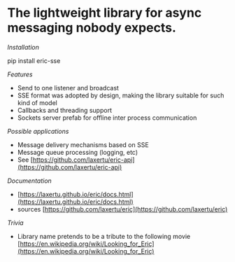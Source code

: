 <a id="the-lightweight-library-for-async-messaging-nobody-expects"></a>

# The lightweight library for async messaging nobody expects.

*Installation*

pip install eric-sse

*Features*

* Send to one listener and broadcast
* SSE format was adopted by design, making the library suitable for such kind of model
* Callbacks and threading support
* Sockets server prefab for offline inter process communication

*Possible applications*

* Message delivery mechanisms based on SSE
* Message queue processing (logging, etc)
* See [https://github.com/laxertu/eric-api](https://github.com/laxertu/eric-api)

*Documentation*

* [https://laxertu.github.io/eric/docs.html](https://laxertu.github.io/eric/docs.html)
* sources [https://github.com/laxertu/eric](https://github.com/laxertu/eric)

*Trivia*

* Library name pretends to be a tribute to the following movie [https://en.wikipedia.org/wiki/Looking_for_Eric](https://en.wikipedia.org/wiki/Looking_for_Eric)
